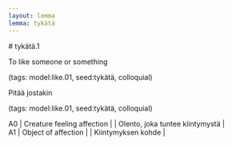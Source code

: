 ```yaml
---
layout: lemma
lemma: tykätä
---
```


<div class="sense">
# <span class="sensename">tykätä.1</span>

<span class="description">To like someone or something</span>

(tags: model:like.01, seed:tykätä, colloquial)

<span class="description">Pitää jostakin</span>

(tags: model:like.01, seed:tykätä, colloquial)

A0 | Creature feeling affection |   | Olento, joka tuntee kiintymystä |  
A1 | Object of affection |   | Kiintymyksen kohde |  

</div>

